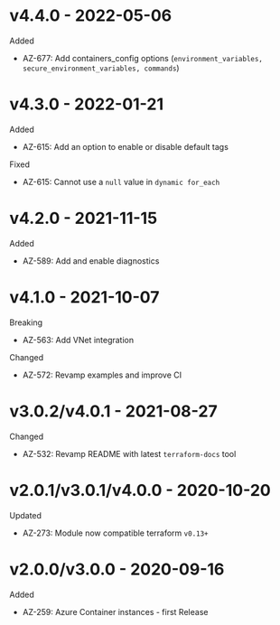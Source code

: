 # v4.4.0 - 2022-05-06

Added
  * AZ-677: Add containers_config options (```environment_variables, secure_environment_variables, commands```)

# v4.3.0 - 2022-01-21

Added
  * AZ-615: Add an option to enable or disable default tags

Fixed
  * AZ-615: Cannot use a `null` value in `dynamic for_each`

# v4.2.0 - 2021-11-15

Added
  * AZ-589: Add and enable diagnostics

# v4.1.0 - 2021-10-07

Breaking
  * AZ-563: Add VNet integration

Changed
  * AZ-572: Revamp examples and improve CI

# v3.0.2/v4.0.1 - 2021-08-27

Changed
  * AZ-532: Revamp README with latest `terraform-docs` tool

# v2.0.1/v3.0.1/v4.0.0 - 2020-10-20

Updated
  * AZ-273: Module now compatible terraform `v0.13+`

# v2.0.0/v3.0.0 - 2020-09-16

Added
  * AZ-259: Azure Container instances - first Release
